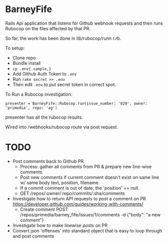 # BarneyFife

Rails Api application that listens for Github webhook requests and then runs Rubocop on the files affected by that PR.

So far, the work has been done in lib/rubocop/runn r.rb.

To setup:

* Clone repo
* Bundle install
* `cp .env{.sample,}`
* Add Github Auth Token to `.env`
* Run `rake secret >> .env`
* Then edit `.env` to put secret token in correct spot.

To Run a Rubocop investigation:

`presenter = BarneyFife::Rubocop.run(issue_number: '820', owner: 'primedia', repo: 'ag')`

presenter has all the rubocop results.

Wired into /webhooks/rubocop route via post request.

# TODO

- Post comments back to Github PR
  - Process: gather all comments from PR & prepare new line-wise comments.
  - Post new comments if current comment doesn't exist on same line w/ same body text, position, filename.
  - If a commit comment is out of date, the 'position' == null.
  - GET /repos/:owner/:repo/commits/:sha/comments
- Investigate how to return API requests to post a comment on PR
    https://developer.github.com/guides/working-with-comments/
    - Create comment
    POST /repos/primedia/barney_fife/issues/1/comments -d {"body": "a new comment"}
- Investigate how to make linewise posts on PR
- Convert json 'offenses' into standard object that is easy to loop through and post comments
